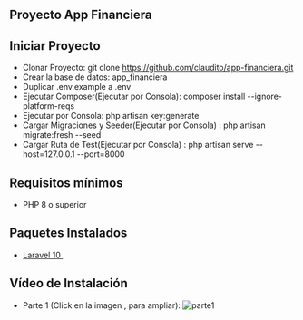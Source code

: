 ## Proyecto App Financiera

## Iniciar Proyecto
-  Clonar Proyecto: git clone https://github.com/claudito/app-financiera.git
-  Crear la base de datos: app_financiera
-  Duplicar .env.example a .env
-  Ejecutar Composer(Ejecutar por Consola): composer install --ignore-platform-reqs
-  Ejecutar por Consola:  php artisan key:generate
-  Cargar Migraciones y Seeder(Ejecutar por Consola) : php artisan migrate:fresh --seed
-  Cargar Ruta de Test(Ejecutar por Consola) : php artisan serve --host=127.0.0.1 --port=8000 


## Requisitos mínimos
-  PHP 8 o superior

## Paquetes Instalados
-   [ Laravel 10 ](https://laravel.com/docs/10.x).

## Vídeo de Instalación
-    Parte 1 (Click en la imagen , para ampliar):
![parte1](https://github.com/user-attachments/assets/aa3efb59-33dd-4e38-a8fe-fc680f4c9a33)



